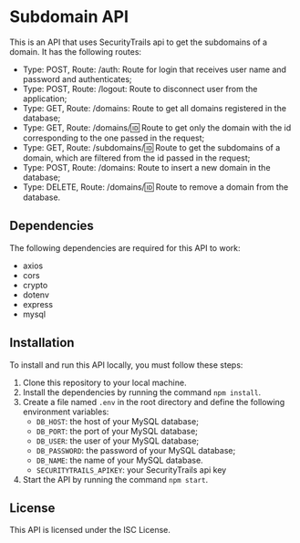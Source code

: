 # Subdomain API

This is an API that uses SecurityTrails api to get the subdomains of a domain. It has the following routes:

- Type: POST, Route: /auth: Route for login that receives user name and password and authenticates;
- Type: POST, Route: /logout: Route to disconnect user from the application;
- Type: GET, Route: /domains: Route to get all domains registered in the database;
- Type: GET, Route: /domains/:id: Route to get only the domain with the id corresponding to the one passed in the request;
- Type: GET, Route: /subdomains/:id: Route to get the subdomains of a domain, which are filtered from the id passed in the request;
- Type: POST, Route: /domains: Route to insert a new domain in the database;
- Type: DELETE, Route: /domains/:id: Route to remove a domain from the database.

## Dependencies

The following dependencies are required for this API to work:

- axios
- cors
- crypto
- dotenv
- express
- mysql

## Installation

To install and run this API locally, you must follow these steps:

1. Clone this repository to your local machine.
2. Install the dependencies by running the command `npm install`.
3. Create a file named `.env` in the root directory and define the following environment variables:
   - `DB_HOST`: the host of your MySQL database;
   - `DB_PORT`: the port of your MySQL database;
   - `DB_USER`: the user of your MySQL database;
   - `DB_PASSWORD`: the password of your MySQL database;
   - `DB_NAME`: the name of your MySQL database.
   - `SECURITYTRAILS_APIKEY`: your SecurityTrails api key
4. Start the API by running the command `npm start`.

## License

This API is licensed under the ISC License.
